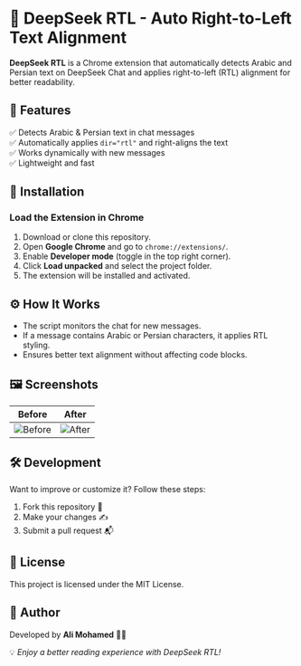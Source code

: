 # 🐋 DeepSeek RTL - Auto Right-to-Left Text Alignment  

**DeepSeek RTL** is a Chrome extension that automatically detects Arabic and Persian text on DeepSeek Chat and applies right-to-left (RTL) alignment for better readability.  

## 🚀 Features  
✅ Detects Arabic & Persian text in chat messages  
✅ Automatically applies `dir="rtl"` and right-aligns the text  
✅ Works dynamically with new messages  
✅ Lightweight and fast  

## 📌 Installation  
### **Load the Extension in Chrome**  
1. Download or clone this repository.  
2. Open **Google Chrome** and go to `chrome://extensions/`.  
3. Enable **Developer mode** (toggle in the top right corner).  
4. Click **Load unpacked** and select the project folder.  
5. The extension will be installed and activated.  

## ⚙️ How It Works  
- The script monitors the chat for new messages.  
- If a message contains Arabic or Persian characters, it applies RTL styling.  
- Ensures better text alignment without affecting code blocks.  

## 🖼️ Screenshots  
| Before | After |
|--------|-------|
| ![Before](icons/before.png) | ![After](icons/after.png) |

## 🛠️ Development  
Want to improve or customize it? Follow these steps:  
1. Fork this repository 🍴  
2. Make your changes ✍️  
3. Submit a pull request 📬  

## 📜 License  
This project is licensed under the MIT License.  

## 👤 Author  
Developed by **Ali Mohamed** 🧑‍💻  

💡 *Enjoy a better reading experience with DeepSeek RTL!*  
